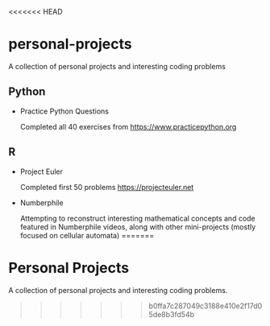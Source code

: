 <<<<<<< HEAD
# personal-projects

A collection of personal projects and interesting coding problems

## Python

* Practice Python Questions

	Completed all 40 exercises from https://www.practicepython.org

## R

* Project Euler

	Completed first 50 problems https://projecteuler.net

* Numberphile

	Attempting to reconstruct interesting mathematical concepts and code featured in Numberphile videos, along with other mini-projects (mostly focused on cellular automata)
=======
# Personal Projects

A collection of personal projects and interesting coding problems.
>>>>>>> b0ffa7c287049c3188e410e2f17d05de8b3fd54b
